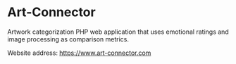 # Art-Connector
Artwork categorization PHP web application that uses emotional ratings and image processing as comparison metrics.  

Website address: https://www.art-connector.com


